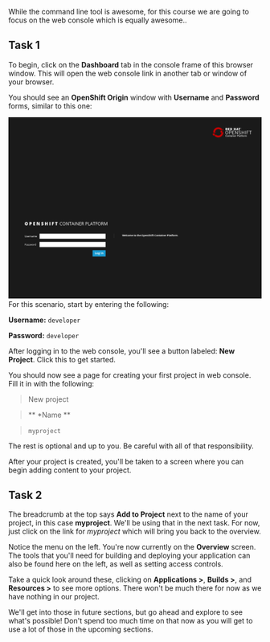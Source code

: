 While the command line tool is awesome, for this course we are going to focus on the web console which is equally awesome..

## Task 1
To begin, click on the **Dashboard** tab in the console frame of this browser window. This will open the web console link in another tab or window of your browser.

You should see an **OpenShift Origin** window with **Username** and **Password** forms, similar to this one:

![OpenShift Origin Web Console](../../assets/intro-openshift/getting-started/ocp-login.png)
For this scenario, start by entering the following:

**Username:** `developer`

**Password:** `developer`

After logging in to the web console, you'll see a button labeled: **New Project**. Click this to get started.

You should now see a page for creating your first project in web console. Fill it in with the following:
>New project

>** *Name **

>`myproject`

The rest is optional and up to you. Be careful with all of that responsibility.

After your project is created, you'll be taken to a screen where you can begin adding content to your project.

## Task 2

The breadcrumb at the top says **Add to Project** next to the name of your project, in this case **myproject**. We'll be using that in the next task. For now, just click on the link for *myproject* which will bring you back to the overview.

Notice the menu on the left. You're now currently on the **Overview** screen. The tools that you'll need for building and deploying your application can also be found here on the left, as well as setting access controls.

Take a quick look around these, clicking on **Applications >**, **Builds >**, and **Resources >** to see more options. There won't be much there for now as we have nothing in our project.

We'll get into those in future sections, but go ahead and explore to see what's possible! Don't spend too much time on that now as you will get to use a lot of those in the upcoming sections.

